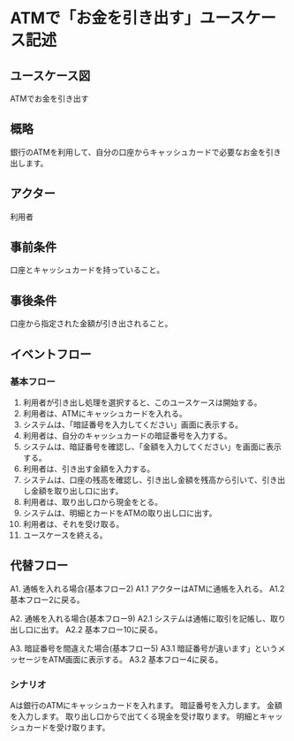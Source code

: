 # ATMで「お金を引き出す」ユースケース記述
## ユースケース図
ATMでお金を引き出す
## 概略
銀行のATMを利用して、自分の口座からキャッシュカードで必要なお金を引き出します。
## アクター
利用者
## 事前条件
口座とキャッシュカードを持っていること。
## 事後条件
口座から指定された金額が引き出されること。
## イベントフロー
### 基本フロー
1. 利用者が引き出し処理を選択すると、このユースケースは開始する。
2. 利用者は、ATMにキャッシュカードを入れる。
3. システムは、「暗証番号を入力してください」画面に表示する。
4. 利用者は、自分のキャッシュカードの暗証番号を入力する。
5. システムは、暗証番号を確認し、「金額を入力してください」を画面に表示する。
6. 利用者は、引き出す金額を入力する。
7. システムは、口座の残高を確認し、引き出し金額を残高から引いて、引き出し金額を取り出し口に出す。
8. 利用者は、取り出し口から現金をとる。
9. システムは、明細とカードをATMの取り出し口に出す。
10. 利用者は、それを受け取る。
11. ユースケースを終える。
## 代替フロー
A1. 通帳を入れる場合(基本フロー2)
A1.1 アクターはATMに通帳を入れる。
A1.2 基本フロー2に戻る。

A2. 通帳を入れる場合(基本フロー9)
A2.1 システムは通帳に取引を記帳し、取り出し口に出す。
A2.2 基本フロー10に戻る。

A3. 暗証番号を間違えた場合(基本フロー5)
A3.1 暗証番号が違います」というメッセージをATM画面に表示する。
A3.2 基本フロー4に戻る。
### シナリオ
Aは銀行のATMにキャッシュカードを入れます。
暗証番号を入力します。
金額を入力します。
取り出し口からで出てくる現金を受け取ります。
明細とキャッシュカードを受け取ります。
